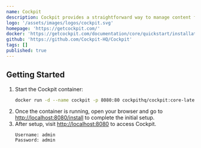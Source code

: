 ```yaml
---
name: Cockpit
description: Cockpit provides a straightforward way to manage content for various applications.
logo: '/assets/images/logos/cockpit.svg'
homepage: 'https://getcockpit.com/'
docker: 'https://getcockpit.com/documentation/core/quickstart/installation#docker'
github: 'https://github.com/Cockpit-HQ/Cockpit'
tags: []
published: true
---
```


## Getting Started

1. Start the Cockpit container:
    ```bash
    docker run -d --name cockpit -p 8080:80 cockpithq/cockpit:core-latest
    ```
2. Once the container is running, open your browser and go to [http://localhost:8080/install](http://localhost:8080/install) to complete the initial setup.
3. After setup, visit [http://localhost:8080](http://localhost:8080) to access Cockpit.
    ```
    Username: admin
    Password: admin
    ```
